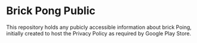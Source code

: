 # Brick Pong Public

This repository holds any pubicly accessible information about brick Poing, initially created to host the Privacy Policy as required by Google Play Store.
